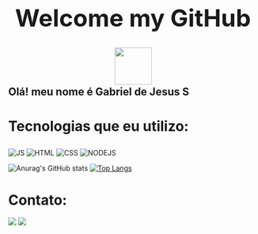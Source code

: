 

<h1 align="center" style="Font-size:xxx-large;">Welcome my GitHub<img style=" position:relative; top:30px;" src="https://giffiles.alphacoders.com/146/14693.gif" height="75"></h1>
<h2> Olá! meu nome é Gabriel de Jesus S</h2><h1 align="left">

<strong>Tecnologias que eu utilizo:</Strong></h1>
  
![JS](https://img.shields.io/badge/JavaScript-F7DF1E?style=for-the-badge&logo=javascript&logoColor=black)
![HTML](https://img.shields.io/badge/HTML5-E34F26?style=for-the-badge&logo=html5&logoColor=white)
![CSS](https://img.shields.io/badge/CSS3-1572B6?style=for-the-badge&logo=css3&logoColor=white)
![NODEJS](https://img.shields.io/badge/Node.js-43853D?style=for-the-badge&logo=node.js&logoColor=white)
  

  
  ![Anurag's GitHub stats](https://github-readme-stats.vercel.app/api?username=Gjsouls&theme=highcontrast&show_icons=true)
[![Top Langs](https://github-readme-stats.vercel.app/api/top-langs/?username=Gjsouls&layout=compact&theme=highcontrast&show_icons=true)](https://github.com/anuraghazra/github-readme-stats)







<h1 ><strong>Contato:</Strong></h1>

<div >
<a target="blank" href="https://discord.com/channels/@meGJ%20DSF#1295"><img src="https://img.shields.io/badge/My_discord:_GJDSF%2321295_-7289DA?style=for-the-badge&logo=discord&logoColor=white"></a>
<a target="blank" href="https://steamcommunity.com/profiles/76561199252448844/home/"><img src="https://img.shields.io/badge/Steam: Gjsouls-000000?style=for-the-badge&logo=steam&logoColor=white"></a>
</div>
